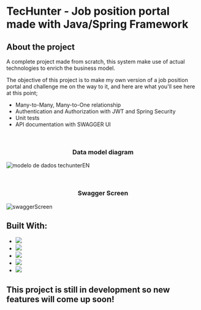 <h1>TecHunter - Job position portal made with Java/Spring Framework</h1>

<h2>About the project</h2>

A complete project made from scratch, this system make use of actual technologies to enrich the business model.

The objective of this project is to make my own version of a job position portal and challenge me on the way to it, and here are what you'll see here at this point;

<ul>
  <li>Many-to-Many, Many-to-One relationship</li>
  <li>Authentication and Authorization with JWT and Spring Security</li>
  <li>Unit tests</li>
  <li>API documentation with SWAGGER UI</li>
</ul>
<br>
<h3 align="center">Data model diagram</h3>

![modelo de dados techunterEN](https://github.com/Prosantosgui/TecHunter/assets/66363478/00ac8fd8-1048-4f47-9f27-753275b943f0)

<br>
<h3 align="center">Swagger Screen</h3>

![swaggerScreen](https://github.com/Prosantosgui/TecHunter/assets/66363478/6c07716d-fb37-423d-8ade-eabc4f64ef97)


<h2></h2>

<h2>Built With:</h2>

* <img src="https://img.shields.io/badge/Java-ED8B00?style=for-the-badge&logo=java&logoColor=white"/>

* <img src="https://img.shields.io/badge/Swagger-85EA2D?style=for-the-badge&logo=Swagger&logoColor=white"/>
* <img src="https://img.shields.io/badge/Spring-6DB33F?style=for-the-badge&logo=spring&logoColor=white" />
* <img src="https://img.shields.io/badge/Junit5-25A162?style=for-the-badge&logo=junit5&logoColor=white"/> 
* <img src="https://img.shields.io/badge/JWT-000000?style=for-the-badge&logo=JSON%20web%20tokens&logoColor=white"/>

<h2>This project is still in development so new features will come up soon!</h2>
